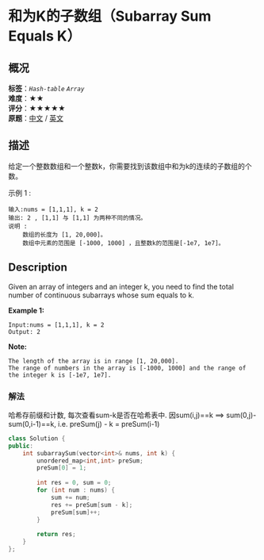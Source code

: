 # 和为K的子数组（Subarray Sum Equals K）
## 概况
**标签**：*`Hash-table`*  *`Array`*<br>
**难度**：★★<br>
**评分**：★★★★★<br>
**原题**：[中文](https://leetcode-cn.com/problems/subarray-sum-equals-k) / [英文](https://leetcode.com/problems/subarray-sum-equals-k)
## 描述
给定一个整数数组和一个整数k，你需要找到该数组中和为k的连续的子数组的个数。

示例 1 :
```
输入:nums = [1,1,1], k = 2
输出: 2 , [1,1] 与 [1,1] 为两种不同的情况。
说明 :
    数组的长度为 [1, 20,000]。
    数组中元素的范围是 [-1000, 1000] ，且整数k的范围是[-1e7, 1e7]。
```
## Description
Given an array of integers and an integer k, you need to find the total number of continuous subarrays whose sum equals to k.

**Example 1:**
```
Input:nums = [1,1,1], k = 2
Output: 2
```
**Note:**

    The length of the array is in range [1, 20,000].
    The range of numbers in the array is [-1000, 1000] and the range of the integer k is [-1e7, 1e7].

### 解法
哈希存前缀和计数, 每次查看sum-k是否在哈希表中. 因sum(i,j)==k ==> sum(0,j)-sum(0,i-1)==k, i.e. preSum(j) - k = preSum(i-1)
```c++
class Solution {
public:
    int subarraySum(vector<int>& nums, int k) {
        unordered_map<int,int> preSum;
        preSum[0] = 1;
        
        int res = 0, sum = 0;
        for (int num : nums) {
            sum += num;
            res += preSum[sum - k];
            preSum[sum]++;
        }
        
        return res;
    }
};
```